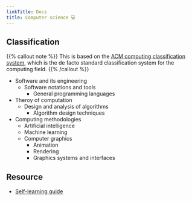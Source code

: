 ```yaml
---
linkTitle: Docs
title: Computer science 💻
---
```


## Classification
{{% callout note %}}
This is based on the [ACM computing classification system](https://dl.acm.org/ccs), which is the de facto standard classification system for the computing field.
{{% /callout %}}

- Software and its engineering
  - Software notations and tools
    - General programming languages
- Theroy of computation
  - Design and analysis of algorithms
    - Algorithm design techniques
- Computing methodologies
  - Artificial intelligence
  - Machine learning
  - Computer graphics
    - Animation
    - Rendering
    - Graphics systems and interfaces

## Resource
- [Self-learning guide](https://csdiy.wiki/en/)